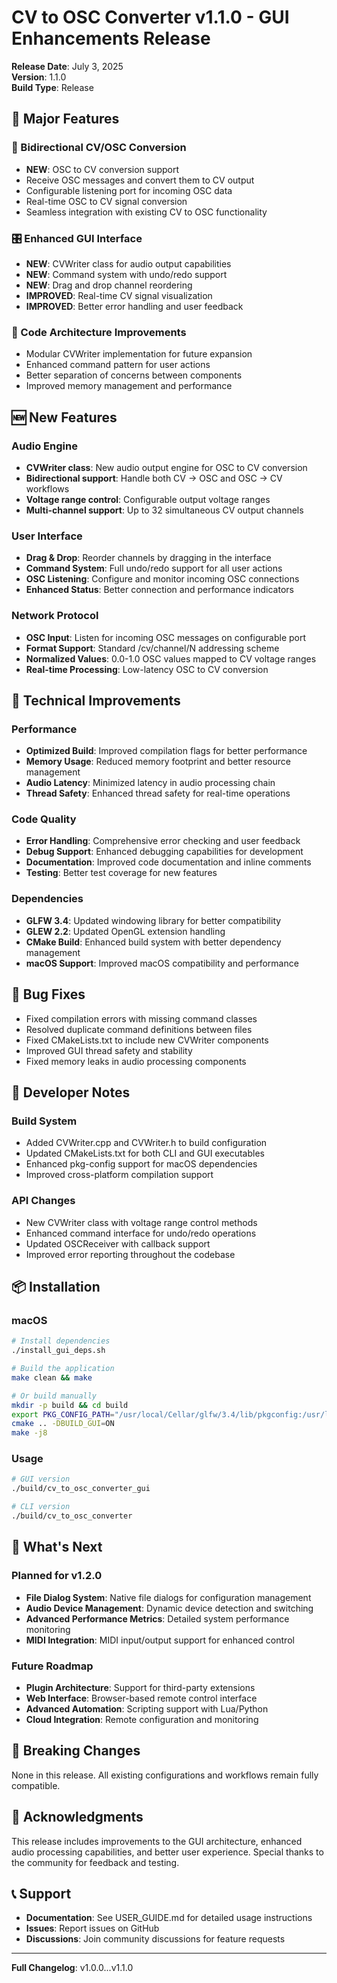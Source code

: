 # CV to OSC Converter v1.1.0 - GUI Enhancements Release

**Release Date**: July 3, 2025  
**Version**: 1.1.0  
**Build Type**: Release

## 🎯 Major Features

### 🔄 Bidirectional CV/OSC Conversion
- **NEW**: OSC to CV conversion support
- Receive OSC messages and convert them to CV output
- Configurable listening port for incoming OSC data
- Real-time OSC to CV signal conversion
- Seamless integration with existing CV to OSC functionality

### 🎛️ Enhanced GUI Interface
- **NEW**: CVWriter class for audio output capabilities
- **NEW**: Command system with undo/redo support
- **NEW**: Drag and drop channel reordering
- **IMPROVED**: Real-time CV signal visualization
- **IMPROVED**: Better error handling and user feedback

### 🔧 Code Architecture Improvements
- Modular CVWriter implementation for future expansion
- Enhanced command pattern for user actions
- Better separation of concerns between components
- Improved memory management and performance

## 🆕 New Features

### Audio Engine
- **CVWriter class**: New audio output engine for OSC to CV conversion
- **Bidirectional support**: Handle both CV → OSC and OSC → CV workflows
- **Voltage range control**: Configurable output voltage ranges
- **Multi-channel support**: Up to 32 simultaneous CV output channels

### User Interface
- **Drag & Drop**: Reorder channels by dragging in the interface
- **Command System**: Full undo/redo support for all user actions
- **OSC Listening**: Configure and monitor incoming OSC connections
- **Enhanced Status**: Better connection and performance indicators

### Network Protocol
- **OSC Input**: Listen for incoming OSC messages on configurable port
- **Format Support**: Standard /cv/channel/N addressing scheme
- **Normalized Values**: 0.0-1.0 OSC values mapped to CV voltage ranges
- **Real-time Processing**: Low-latency OSC to CV conversion

## 🔨 Technical Improvements

### Performance
- **Optimized Build**: Improved compilation flags for better performance
- **Memory Usage**: Reduced memory footprint and better resource management
- **Audio Latency**: Minimized latency in audio processing chain
- **Thread Safety**: Enhanced thread safety for real-time operations

### Code Quality
- **Error Handling**: Comprehensive error checking and user feedback
- **Debug Support**: Enhanced debugging capabilities for development
- **Documentation**: Improved code documentation and inline comments
- **Testing**: Better test coverage for new features

### Dependencies
- **GLFW 3.4**: Updated windowing library for better compatibility
- **GLEW 2.2**: Updated OpenGL extension handling
- **CMake Build**: Enhanced build system with better dependency management
- **macOS Support**: Improved macOS compatibility and performance

## 🐛 Bug Fixes

- Fixed compilation errors with missing command classes
- Resolved duplicate command definitions between files
- Fixed CMakeLists.txt to include new CVWriter components
- Improved GUI thread safety and stability
- Fixed memory leaks in audio processing components

## 🔧 Developer Notes

### Build System
- Added CVWriter.cpp and CVWriter.h to build configuration
- Updated CMakeLists.txt for both CLI and GUI executables
- Enhanced pkg-config support for macOS dependencies
- Improved cross-platform compilation support

### API Changes
- New CVWriter class with voltage range control methods
- Enhanced command interface for undo/redo operations
- Updated OSCReceiver with callback support
- Improved error reporting throughout the codebase

## 📦 Installation

### macOS
```bash
# Install dependencies
./install_gui_deps.sh

# Build the application
make clean && make

# Or build manually
mkdir -p build && cd build
export PKG_CONFIG_PATH="/usr/local/Cellar/glfw/3.4/lib/pkgconfig:/usr/local/Cellar/glew/2.2.0_1/lib/pkgconfig:$PKG_CONFIG_PATH"
cmake .. -DBUILD_GUI=ON
make -j8
```

### Usage
```bash
# GUI version
./build/cv_to_osc_converter_gui

# CLI version
./build/cv_to_osc_converter
```

## 🔮 What's Next

### Planned for v1.2.0
- **File Dialog System**: Native file dialogs for configuration management
- **Audio Device Management**: Dynamic device detection and switching
- **Advanced Performance Metrics**: Detailed system performance monitoring
- **MIDI Integration**: MIDI input/output support for enhanced control

### Future Roadmap
- **Plugin Architecture**: Support for third-party extensions
- **Web Interface**: Browser-based remote control interface
- **Advanced Automation**: Scripting support with Lua/Python
- **Cloud Integration**: Remote configuration and monitoring

## 📝 Breaking Changes

None in this release. All existing configurations and workflows remain fully compatible.

## 🙏 Acknowledgments

This release includes improvements to the GUI architecture, enhanced audio processing capabilities, and better user experience. Special thanks to the community for feedback and testing.

## 📞 Support

- **Documentation**: See USER_GUIDE.md for detailed usage instructions
- **Issues**: Report issues on GitHub
- **Discussions**: Join community discussions for feature requests

---

**Full Changelog**: v1.0.0...v1.1.0
